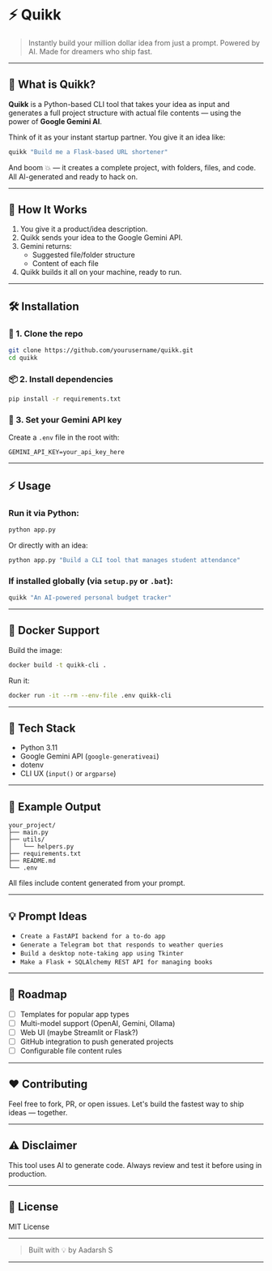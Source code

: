 # ⚡ Quikk

> Instantly build your million dollar idea from just a prompt. Powered by AI. Made for dreamers who ship fast.

---

## 🚀 What is Quikk?

**Quikk** is a Python-based CLI tool that takes your idea as input and generates a full project structure with actual file contents — using the power of **Google Gemini AI**.

Think of it as your instant startup partner. You give it an idea like:

```bash
quikk "Build me a Flask-based URL shortener"
```

And boom 💥 — it creates a complete project, with folders, files, and code. All AI-generated and ready to hack on.

---

## 🧠 How It Works

1. You give it a product/idea description.
2. Quikk sends your idea to the Google Gemini API.
3. Gemini returns:
   - Suggested file/folder structure
   - Content of each file
4. Quikk builds it all on your machine, ready to run.

---

## 🛠️ Installation

### 🔁 1. Clone the repo

```bash
git clone https://github.com/yourusername/quikk.git
cd quikk
```

### 📦 2. Install dependencies

```bash
pip install -r requirements.txt
```

### 🔑 3. Set your Gemini API key

Create a `.env` file in the root with:

```env
GEMINI_API_KEY=your_api_key_here
```

---

## ⚡ Usage

### Run it via Python:

```bash
python app.py
```

Or directly with an idea:

```bash
python app.py "Build a CLI tool that manages student attendance"
```

### If installed globally (via `setup.py` or `.bat`):

```bash
quikk "An AI-powered personal budget tracker"
```

---

## 🐳 Docker Support

Build the image:

```bash
docker build -t quikk-cli .
```

Run it:

```bash
docker run -it --rm --env-file .env quikk-cli
```

---

## 🧰 Tech Stack

- Python 3.11
- Google Gemini API (`google-generativeai`)
- dotenv
- CLI UX (`input()` or `argparse`)

---

## 📁 Example Output

```
your_project/
├── main.py
├── utils/
│   └── helpers.py
├── requirements.txt
├── README.md
└── .env
```

All files include content generated from your prompt.

---

## 💡 Prompt Ideas

- `Create a FastAPI backend for a to-do app`
- `Generate a Telegram bot that responds to weather queries`
- `Build a desktop note-taking app using Tkinter`
- `Make a Flask + SQLAlchemy REST API for managing books`

---

## 📌 Roadmap

- [ ] Templates for popular app types
- [ ] Multi-model support (OpenAI, Gemini, Ollama)
- [ ] Web UI (maybe Streamlit or Flask?)
- [ ] GitHub integration to push generated projects
- [ ] Configurable file content rules

---

## ❤️ Contributing

Feel free to fork, PR, or open issues. Let's build the fastest way to ship ideas — together.

---

## ⚠️ Disclaimer

This tool uses AI to generate code. Always review and test it before using in production.

---

## 📄 License

MIT License

---

> Built with 💡 by Aadarsh S

---
